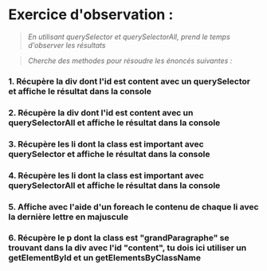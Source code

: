 # Exercice d'observation :
>*En utilisant querySelector et querySelectorAll, prend le temps d'observer les résultats*

>*Cherche des methodes pour résoudre les énoncés suivantes :*

### 1. Récupère la div dont l'id est content avec un querySelector et affiche le résultat dans la console
### 2. Récupère la div dont l'id est content avec un querySelectorAll et affiche le résultat dans la console
### 3. Récupère les li dont la class est important avec querySelector et affiche le résultat dans la console
### 4. Récupère les li dont la class est important avec querySelectorAll et affiche le résultat dans la console
### 5. Affiche avec l'aide d'un foreach le contenu de chaque li avec la dernière lettre en majuscule 
### 6. Récupère le p dont la class est "grandParagraphe" se trouvant dans la div avec l'id "content", tu dois ici utiliser un getElementById et un getElementsByClassName

